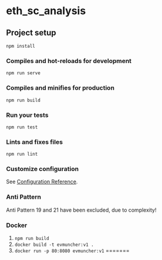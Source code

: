 # eth_sc_analysis

## Project setup
```
npm install
```

### Compiles and hot-reloads for development
```
npm run serve
```

### Compiles and minifies for production
```
npm run build
```

### Run your tests
```
npm run test
```

### Lints and fixes files
```
npm run lint
```

### Customize configuration
See [Configuration Reference](https://cli.vuejs.org/config/).


### Anti Pattern 

Anti Pattern 19 and 21 have been excluded, due to complexity!

### Docker

1) `npm run build`
2) `docker build -t evmuncher:v1 .`
3) `docker run -p 80:8080 evmuncher:v1`
=======
